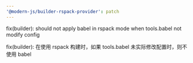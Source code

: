 ```yaml
---
'@modern-js/builder-rspack-provider': patch
---
```


fix(builder): should not apply babel in rspack mode when tools.babel not modify config

fix(builder): 在使用 rspack 构建时，如果 tools.babel 未实际修改配置时，则不使用 babel
